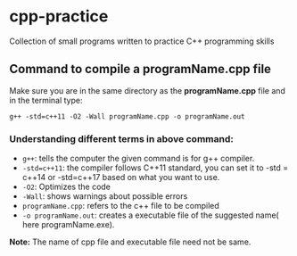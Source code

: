# cpp-practice

Collection of small programs written to practice C++ programming skills

## Command to compile a programName.cpp file
Make sure you are in the same directory as the __programName.cpp__ file and in the terminal type:

```g++ -std=c++11 -O2 -Wall programName.cpp -o programName.out```

### Understanding different terms in above command:

- ```g++```: tells the computer the given command is for g++ compiler.
- ```-std=c++11```: the compiler follows C++11 standard, you can set it to -std = c++14 or -std=c++17 based on what you want to use.
- ```-O2```: Optimizes the code
- ```-Wall```: shows warnings about possible errors
- ```programName.cpp```: refers to the c++ file to be compiled
- ```-o programName.out```: creates a executable file of the suggested name( here programName.exe).

__Note:__ The name of cpp file and executable file need not be same.
